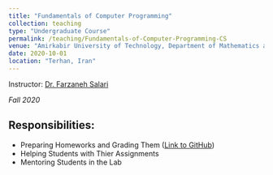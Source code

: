 ```yaml
---
title: "Fundamentals of Computer Programming"
collection: teaching
type: "Undergraduate Course"
permalink: /teaching/Fundamentals-of-Computer-Programming-CS
venue: "Amirkabir University of Technology, Department of Mathematics and Computer Science"
date: 2020-10-01
location: "Terhan, Iran"
---
```

    

Instructor: [Dr. Farzaneh Salari](https://oldsci.razi.ac.ir/en/~f.salari)

*Fall 2020*

## Responsibilities:
- Preparing Homeworks and Grading Them ([Link to GitHub](https://github.com/tanya-jp/assignments-solutions))
- Helping Students with Thier Assignments
- Mentoring Students in the Lab